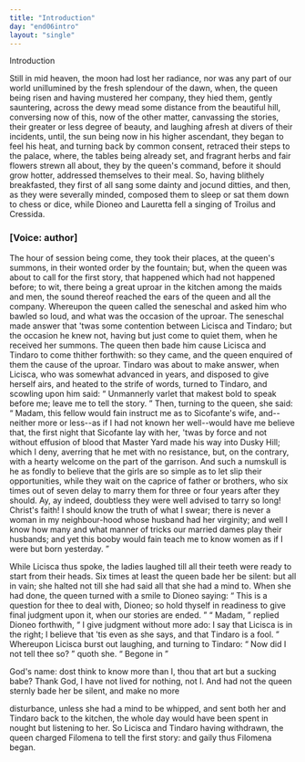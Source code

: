 ```yaml
---
title: "Introduction"
day: "end06intro"
layout: "single"
---
```

<html>
 <head>
 </head>
 <body>
  <div id="d06intro" type="introduction" who="author">
   <head>
    Introduction
   </head>
   <p>
    <milestone id="p06980002"/>
    <!--(sc)-->
    Still
    <!--(/sc)-->
    in mid heaven, the moon had lost her radiance, nor was any
part of our world unillumined by the fresh splendour of the dawn, when, the queen being
risen and having mustered her company, they hied them, gently sauntering, across the dewy
mead some distance from the beautiful hill, conversing now of this, now of the other
matter, canvassing the stories, their greater or less degree of beauty, and laughing
afresh at divers of their incidents, until, the sun being now in his higher ascendant,
they began to feel his heat, and turning back by common consent, retraced their steps to
the palace,
    <milestone id="p06980003"/>
    where, the tables being already set, and fragrant herbs and fair
flowers
strewn all about, they by the queen's command, before it should grow hotter, addressed
themselves to their meal. So, having blithely
breakfasted, they first of all sang some dainty and jocund ditties, and
then, as they were severally minded, composed them to sleep or sat them down to chess or
dice, while Dioneo and Lauretta fell a singing of Troilus and Cressida.
   </p>
   <p>
    <h3>
     [Voice: author]
    </h3>
   </p>
   <p>
    <milestone id="p06980004"/>
    The hour of session being come, they took their places, at the queen's summons, in
their wonted order by the fountain; but, when the queen was about to call for the first
story, that happened which had not happened before; to wit, there being a great uproar in
the
kitchen among the maids and men, the sound thereof reached the ears of the queen and all
the company.
    <milestone id="p06980005"/>
    Whereupon the queen called the seneschal and asked him who bawled
so loud, and what was the occasion of the uproar. The seneschal made answer that
    <pb n="72"/>
    'twas some contention between Licisca and Tindaro; but the occasion he knew not,
having but just come to quiet them, when he received her summons.
    <milestone id="p06980006"/>
    The queen
then bade him cause Licisca and Tindaro to come thither forthwith: so they came, and the
queen enquired of them the cause of the uproar.
    <milestone id="p06980007"/>
    Tindaro was about to make
answer, when Licisca, who was somewhat advanced in years, and disposed to give herself
airs, and heated to the strife of words, turned to Tindaro,
and scowling upon him said:
    <q direct="unspecified">
     Unmannerly varlet that makest bold to speak before me;
leave me to tell the story.
    </q>
    Then, turning to the queen, she said:
    <milestone id="p06980008"/>
    <q direct="unspecified">
     Madam, this
fellow would fain instruct me as to Sicofante's wife, and--neither more or less--as if I
had not known her well--would have me believe that, the first night that Sicofante lay
with her, 'twas by force and not without effusion of blood that Master Yard made his way
into Dusky Hill; which I deny, averring that he met with no resistance, but, on the
contrary, with a hearty welcome on the part of the garrison.
     <milestone id="p06980009"/>
     And such a
numskull is he as fondly to believe that the girls are so simple as to let slip their
opportunities, while they wait on the caprice of father or brothers, who six times out of
	seven delay to marry them for three or four years after they should.
     <milestone id="p06980010"/>
     Ay, ay indeed,
doubtless they were well advised to tarry so long! Christ's faith! I should know the truth
of what I swear; there is never a woman in my neighbour-hood whose husband had her
virginity; and well I know how many and what manner of tricks our married dames play their
husbands; and yet this booby would fain teach me to know women as if I were but born
yesterday.
    </q>
   </p>
   <p>
    <milestone id="p06980011"/>
    While Licisca thus spoke, the ladies laughed till all their teeth were ready to start
from their heads. Six times at least the queen bade her be silent: but all in vain; she
      halted not till she had said all that she had a mind to.
    <milestone id="p06980012"/>
    When she had done, the queen
turned with a smile to Dioneo saying:
    <q direct="unspecified">
     This is a question for thee to deal with, Dioneo;
so hold thyself in readiness to give final judgment upon it, when our stories are
ended.
    </q>
    <milestone id="p06980013"/>
    <q direct="unspecified">
     Madam,
    </q>
    replied Dioneo forthwith,
    <q direct="unspecified">
     I give judgment without
more ado: I say that Licisca is in the right; I believe that 'tis even as she says, and
that Tindaro is a fool.
    </q>
    <milestone id="p06980014"/>
    Whereupon Licisca burst out laughing, and turning
to Tindaro:
    <q direct="unspecified">
     Now did I not tell thee so?
    </q>
    quoth she.
    <q direct="unspecified">
     Begone in

God's name: dost think to know more than I, thou that art but a
     <pb n="73"/>
     sucking babe?
Thank God, I have not lived for nothing, not I.
    </q>
    <milestone id="p06980015"/>
    And had not the queen sternly bade her be silent, and make no more

disturbance, unless she had a mind to be whipped, and sent both her and Tindaro back to
the kitchen, the whole day would have been spent in nought but listening to
her.
    <milestone id="p06980016"/>
    So Licisca and Tindaro having withdrawn, the queen charged Filomena to
tell the first story: and gaily thus Filomena began.
   </p>
  </div>
 </body>
</html>